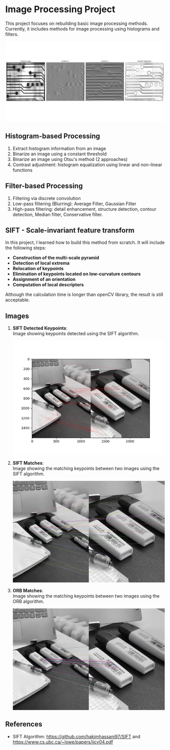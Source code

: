 # Image Processing Project

This project focuses on rebuilding basic image processing methods. Currently, it includes methods for image processing using histograms and filters.

![Example Image](./filter/result/gradient_Sobel_magnitude_circuit.png)


## Histogram-based Processing
1. Extract histogram information from an image
2. Binarize an image using a constant threshold
3. Binarize an image using Otsu's method (2 approaches)
4. Contrast adjustment: histogram equalization using linear and non-linear functions

## Filter-based Processing
1. Filtering via discrete convolution
2. Low-pass filtering (Blurring): Average Filter, Gaussian Filter
3. High-pass filtering: detail enhancement, structure detection, contour detection, Median filter, Conservative filter.

## SIFT - Scale-invariant feature transform
In this project, I learned how to build this method from scratch. It will include the following steps:

- **Construction of the multi-scale pyramid**
- **Detection of local extrema**
- **Relocation of keypoints**
- **Elimination of keypoints located on low-curvature contours**
- **Assignment of an orientation**
- **Computation of local descriptors**

Although the calculation time is longer than openCV library, the result is still acceptable.

## Images

1. **SIFT Detected Keypoints**:  
   Image showing keypoints detected using the SIFT algorithm.

   ![SIFT Keypoints](./interest_point/SIFT/img/result_img.png)

2. **SIFT Matches**:  
   Image showing the matching keypoints between two images using the SIFT algorithm.

   ![SIFT Matches](./interest_point/SIFT/img/SIFT_Matches_screenshot_12.03.2025.png)

3. **ORB Matches**:  
   Image showing the matching keypoints between two images using the ORB algorithm.

   ![ORB Matches](./interest_point/SIFT/img/ORB_Matches_screenshot_12.03.2025.png)

## References
- SIFT Algorithm: https://github.com/hakimhassani97/SIFT and https://www.cs.ubc.ca/~lowe/papers/ijcv04.pdf
